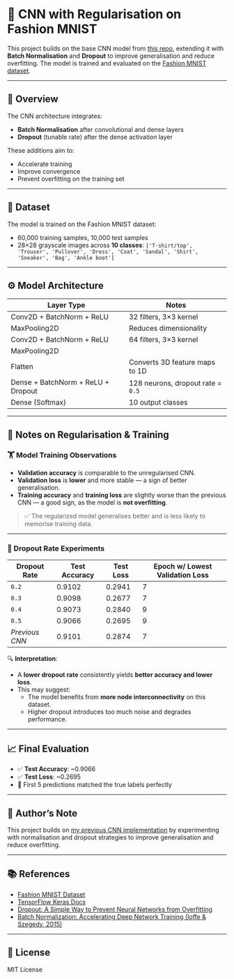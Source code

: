 # 🧠 CNN with Regularisation on Fashion MNIST

This project builds on the base CNN model from [this repo](https://github.com/adabyt/tensorflow-cnn-fashion-mnist), extending it with **Batch Normalisation** and **Dropout** to improve generalisation and reduce overfitting. The model is trained and evaluated on the [Fashion MNIST dataset](https://github.com/zalandoresearch/fashion-mnist).

---

## 📌 Overview

The CNN architecture integrates:
- **Batch Normalisation** after convolutional and dense layers  
- **Dropout** (tunable rate) after the dense activation layer

These additions aim to:
- Accelerate training  
- Improve convergence  
- Prevent overfitting on the training set  

---

## 🧪 Dataset

The model is trained on the Fashion MNIST dataset:
- 60,000 training samples, 10,000 test samples
- 28×28 grayscale images across **10 classes**:
  `['T-shirt/top', 'Trouser', 'Pullover', 'Dress', 'Coat', 'Sandal', 'Shirt', 'Sneaker', 'Bag', 'Ankle boot']`

---

## ⚙️ Model Architecture

| Layer Type           | Notes                                                       |
|----------------------|-------------------------------------------------------------|
| Conv2D + BatchNorm + ReLU | 32 filters, 3×3 kernel                                 |
| MaxPooling2D         | Reduces dimensionality                                      |
| Conv2D + BatchNorm + ReLU | 64 filters, 3×3 kernel                                 |
| MaxPooling2D         |                                                              |
| Flatten              | Converts 3D feature maps to 1D                              |
| Dense + BatchNorm + ReLU + Dropout | 128 neurons, dropout rate = `0.5`             |
| Dense (Softmax)      | 10 output classes                                           |

---

## 🧠 Notes on Regularisation & Training

### 🏋️ Model Training Observations

- **Validation accuracy** is comparable to the unregularised CNN.
- **Validation loss** is **lower** and more stable — a sign of better generalisation.
- **Training accuracy** and **training loss** are slightly worse than the previous CNN — a good sign, as the model is **not overfitting**.

> ✅ The regularized model generalises better and is less likely to memorise training data.

---

### 🔁 Dropout Rate Experiments

| Dropout Rate | Test Accuracy | Test Loss | Epoch w/ Lowest Validation Loss |
|--------------|---------------|-----------|----------------------------------|
| `0.2`        | 0.9102        | 0.2941    | 7                                |
| `0.3`        | 0.9098        | 0.2677    | 7                                |
| `0.4`        | 0.9073        | 0.2840    | 9                                |
| `0.5`        | 0.9066        | 0.2695    | 9                                |
| _Previous CNN_ | 0.9101      | 0.2874    | 7                                |

🔍 **Interpretation**:
- A **lower dropout rate** consistently yields **better accuracy and lower loss**.
- This may suggest:
  - The model benefits from **more node interconnectivity** on this dataset.
  - Higher dropout introduces too much noise and degrades performance.

---

## 📈 Final Evaluation

- ✅ **Test Accuracy**: ~0.9066  
- ✅ **Test Loss**: ~0.2695  
- 🧪 First 5 predictions matched the true labels perfectly

---

## 🧠 Author’s Note

This project builds on [my previous CNN implementation](https://github.com/adabyt/tensorflow-cnn-fashion-mnist) by experimenting with normalisation and dropout strategies to improve generalisation and reduce overfitting.  

---

## 📚 References

- [Fashion MNIST Dataset](https://github.com/zalandoresearch/fashion-mnist)
- [TensorFlow Keras Docs](https://www.tensorflow.org/api_docs/python/tf/keras)
- [Dropout: A Simple Way to Prevent Neural Networks from Overfitting](https://jmlr.org/papers/v15/srivastava14a.html)
- [Batch Normalization: Accelerating Deep Network Training (Ioffe & Szegedy, 2015)](https://arxiv.org/abs/1502.03167)

---

## 📌 License

MIT License
